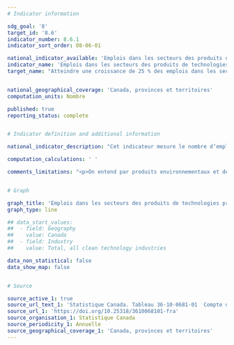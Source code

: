 ```yaml
---
# Indicator information

sdg_goal: '8'
target_id: '8.6'
indicator_number: 8.6.1
indicator_sort_order: 08-06-01

national_indicator_available: 'Emplois dans les secteurs des produits de technologies propres'
indicator_name: 'Emplois dans les secteurs des produits de technologies propres'
target_name: "Atteindre une croissance de 25 % des emplois dans les secteurs des produits de technologies propres entre 2015 et 2026"


national_geographical_coverage: 'Canada, provinces et territoires'
computation_units: Nombre

published: true
reporting_status: complete


# Indicator definition and additional information

national_indicator_description: "Cet indicateur mesure le nombre d’emplois qu'on peut attribuer dans les secteurs des produits environnementaux et des technologies propres." 

computation_calculations: '	'

comments_limitations: "<p>On entend par produits environnementaux et de technologies propres l'ensemble des processus, des produits ou des services qui réduisent les répercussions environnementales par l'une des trois stratégies suivantes : les activités de protection de l'environnement qui préviennent, réduisent ou éliminent la pollution ou toute autre dégradation de l'environnement; les activités de gestion des ressources qui débouchent sur une utilisation plus efficace des ressources naturelles, ce qui permet ainsi d'éviter leur épuisement; l'utilisation de produits qui ont été adaptés pour consommer beaucoup moins de ressources et d'énergie que les quantités établies dans la norme industrielle.</p><p>N'inclut pas les travailleurs autonomes. Les données pour les deux dernières années de référence sont préliminaires.</p>"


# Graph

graph_title: 'Emplois dans les secteurs des produits de technologies propres'
graph_type: line

## data_start_values:
##  - field: Geography
##    value: Canada
##  - field: Industry
##    value: Total, all clean technology industries

data_non_statistical: false
data_show_map: false


# Source

source_active_1: true
source_url_text_1: 'Statistique Canada. Tableau 36-10-0681-01  Compte des produits environnementaux et de technologies propres, emplois et rémunération par catégorie de produits'
source_url_1: 'https://doi.org/10.25318/3610068101-fra'
source_organisation_1: Statistique Canada
source_periodicity_1: Annuelle
source_geographical_coverage_1: 'Canada, provinces et territoires'
---
```

